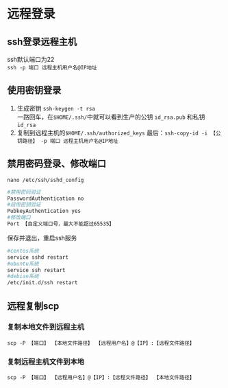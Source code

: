 # 远程登录

## ssh登录远程主机

ssh默认端口为22  
`ssh -p 端口 远程主机用户名@IP地址`

## 使用密钥登录

1. 生成密钥 `ssh-keygen -t rsa`  
一路回车，在`$HOME/.ssh/`中就可以看到生产的公钥 `id_rsa.pub` 和私钥 `id_rsa`  
2. 复制到远程主机的`$HOME/.ssh/authorized_keys` 最后：`ssh-copy-id -i 【公钥路径】 -p 端口 远程主机用户名@IP地址`

## 禁用密码登录、修改端口

`nano /etc/ssh/sshd_config`

```bash
#禁用密码验证
PasswordAuthentication no
#启用密钥验证
PubkeyAuthentication yes
#修改端口
Port 【自定义端口号，最大不能超过65535】
```

保存并退出，重启ssh服务

```bash
#centos系统
service sshd restart
#ubuntu系统
service ssh restart 
#debian系统
/etc/init.d/ssh restart 
```

## 远程复制scp

### 复制本地文件到远程主机

`scp -P 【端口】 【本地文件路径】 【远程用户名】@【IP】:【远程文件路径】`

### 复制远程主机文件到本地

`scp -P 【端口】 【远程用户名】@【IP】:【远程文件路径】 【本地文件路径】`
